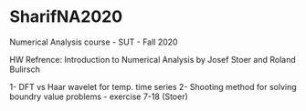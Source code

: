 # SharifNA2020
Numerical Analysis course - SUT - Fall 2020

HW Refrence:
Introduction to Numerical Analysis by Josef Stoer and Roland Bulirsch

1- DFT vs Haar wavelet for temp. time series
2- Shooting method for solving boundry value problems - exercise 7-18 (Stoer)
